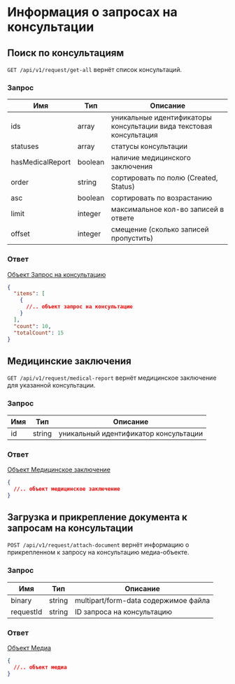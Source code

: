 # Информация о запросах на консультации

## Поиск по консультациям

`GET /api/v1/request/get-all` вернёт список консультаций.

### Запрос

Имя | Тип | Описание
--- | --- | ---
ids | array | уникальные идентификаторы консультации вида текстовая консультация
statuses | array | статусы консультации
hasMedicalReport | boolean | наличие медицинского заключения
order | string | сортировать по полю (Created, Status)
asc | boolean | сортировать по возрастанию
limit | integer | максимальное кол-во записей в ответе
offset | integer | смещение (сколько записей пропустить)

### Ответ

[Объект Запрос на консультацию](./contracts.md#Consultation-Request)

```json
{
  "items": [
    {
      //.. объект запрос на консультацию
    }
  ],
  "count": 10,
  "totalCount": 15
}
```

## Медицинские заключения

`GET /api/v1/request/medical-report` вернёт медицинское заключение для указанной консультации.

### Запрос

Имя | Тип | Описание
--- | --- | ---
id | string | уникальный идентификатор консультации

### Ответ

[Объект Медицинское заключение](./contracts.md#Medical-Report)

```json
{
  //.. объект медицинское заключение
}
```

## Загрузка и прикрепление документа к запросам на консультации

`POST /api/v1/request/attach-document` вернёт информацию о прикрепленном к запросу на консультацию медиа-объекте.

### Запрос

Имя | Тип | Описание
--- | --- | ---
binary | string | multipart/form-data содержимое файла
requestId | string | ID запроса на консультацию

### Ответ

[Объект Медиа](./contracts.md#Media)

```json
{
  //.. объект медиа
}
```
